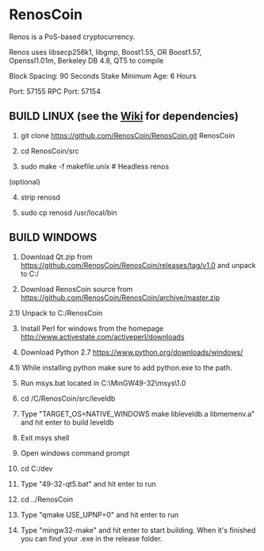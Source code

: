 # RenosCoin

Renos is a PoS-based cryptocurrency.

Renos uses libsecp256k1,
			  libgmp,
			  Boost1.55,
			  OR Boost1.57,  
			  Openssl1.01m,
			  Berkeley DB 4.8,
			  QT5 to compile


Block Spacing: 90 Seconds
Stake Minimum Age: 6 Hours

Port: 57155
RPC Port: 57154


BUILD LINUX (see the [Wiki](https://github.com/RenosCoin/RenosCoin/wiki/Unix-Build) for dependencies)
-----------
1) git clone https://github.com/RenosCoin/RenosCoin.git RenosCoin

2) cd RenosCoin/src

3) sudo make -f makefile.unix            # Headless renos

(optional)

4) strip renosd

5) sudo cp renosd /usr/local/bin




BUILD WINDOWS
-------------

1) Download Qt.zip from https://github.com/RenosCoin/RenosCoin/releases/tag/v1.0 and unpack to C:/

2) Download RenosCoin source from https://github.com/RenosCoin/RenosCoin/archive/master.zip 

2.1) Unpack to C:/RenosCoin

3) Install Perl for windows from the homepage http://www.activestate.com/activeperl/downloads

4) Download Python 2.7 https://www.python.org/downloads/windows/

4.1) While installing python make sure to add python.exe to the path.

5) Run msys.bat located in C:\MinGW49-32\msys\1.0

6) cd /C/RenosCoin/src/leveldb

7) Type "TARGET_OS=NATIVE_WINDOWS make libleveldb.a libmemenv.a" and hit enter to build leveldb

8) Exit msys shell

9) Open windows command prompt

10) cd C:/dev

11) Type "49-32-qt5.bat" and hit enter to run

12) cd ../RenosCoin

13) Type "qmake USE_UPNP=0" and hit enter to run

14) Type "mingw32-make" and hit enter to start building. When it's finished you can find your .exe in the release folder.
